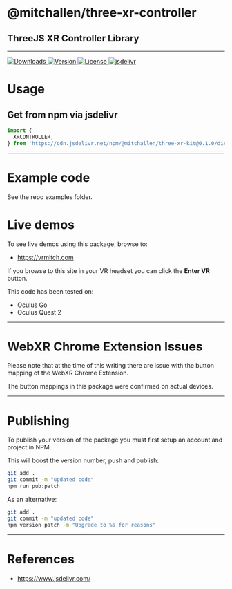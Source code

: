 
@mitchallen/three-xr-controller
==
ThreeJS XR Controller Library
--

* * * 

<p align="left">
  <a href="https://npmjs.com/package/@mitchallen/three-xr-controller">
    <img src="http://img.shields.io/npm/dt/@mitchallen/three-xr-controller.svg?style=flat-square" alt="Downloads">
  </a>
  <a href="https://npmjs.org/package/@mitchallen/three-xr-controller">
    <img src="http://img.shields.io/npm/v/@mitchallen/three-xr-controller.svg?style=flat-square" alt="Version">
  </a>
  <a href="https://npmjs.com/package/@mitchallen/three-xr-controller">
    <img src="https://img.shields.io/npm/l/@mitchallen/three-xr-controller.svg?style=flat-square" alt="License">
  </a>
  <a href="https://www.jsdelivr.com/package/npm/@mitchallen/three-xr-controller">
    <img src="https://data.jsdelivr.com/v1/package/npm/@mitchallen/three-xr-controller/badge" alt="jsdelivr">
  </a>
</p>

# Usage

## Get from npm via jsdelivr 

```js
import {
  XRCONTROLLER,
} from 'https://cdn.jsdelivr.net/npm/@mitchallen/three-xr-kit@0.1.0/dist/three-xr-controller.modern.js'
```

* * *

# Example code

See the repo examples folder.

# Live demos

To see live demos using this package, browse to:

* https://vrmitch.com

If you browse to this site in your VR headset you can click the **Enter VR** button.

This code has been tested on:

* Oculus Go
* Oculus Quest 2

* * *

# WebXR Chrome Extension Issues

Please note that at the time of this writing there are issue with the button mapping of the WebXR Chrome Extension.

The button mappings in this package were confirmed on actual devices.

* * *

# Publishing

To publish your version of the package you must first setup an account and project in NPM.

This will boost the version number, push and publish:

```sh
git add .
git commit -m "updated code"
npm run pub:patch
```

As an alternative:

```sh
git add .
git commit -m "updated code"
npm version patch -m "Upgrade to %s for reasons"
```

* * * 

# References

* https://www.jsdelivr.com/

